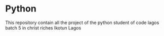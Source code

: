 # Python
This repository contain all the project of the python student of code lagos batch 5 in christ riches Ikotun Lagos
